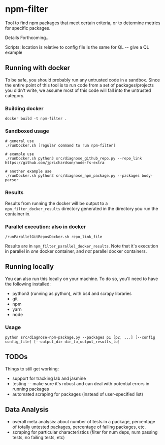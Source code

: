 # npm-filter
Tool to find npm packages that meet certain criteria, or to determine metrics for specific packages.

Details Forthcoming...

Scripts: location is relative to config file
Is the same for QL -- give a QL example

## Running with docker
To be safe, you should probably run any untrusted code in a sandbox.
Since the entire point of this tool is to run code from a set of packages/projects you didn't write, we assume most of this code will fall into the untrusted category.

### Building docker
`docker build -t npm-filter .`

### Sandboxed usage
```
# general use
./runDocker.sh [regular command to run npm-filter]

# example use
./runDocker.sh python3 src/diagnose_github_repo.py --repo_link https://github.com/jprichardson/node-fs-extra

# another example use
./runDocker.sh python3 src/diagnose_npm_package.py --packages body-parser

```

### Results
Results from running the docker will be output to a `npm_filter_docker_results` directory generated in the directory you run the container in.

### Parallel execution: also in docker
```
/runParallelGitReposDocker.sh repo_link_file
```
Results are in `npm_filter_parallel_docker_results`.
Note that it's execution in parallel in _one_ docker container, and _not_ parallel docker containers.

## Running locally
You can also run this locally on your machine.
To do so, you'll need to have the following installed:
* python3 (running as python), with bs4 and scrapy libraries
* git
* npm
* yarn
* node

### Usage
`python src/diagnose-npm-package.py --packages p1 [p2, ...] [--config config_file] [--output_dir dir_to_output_results_to]`


## TODOs
Things to still get working:
* support for tracking lab and jasmine 
* testing -- make sure it's robust and can deal with potential errors in running packages
* automated scraping for packages (instead of user-specified list)

## Data Analysis
* overall meta analysis: about number of tests in a package, percentage of totally untested packages, percentage of failing packages, etc.
* scraping for particular characteristics (filter for num deps, num passing tests, no failing tests, etc)
